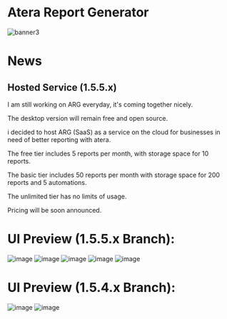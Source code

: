 # Atera Report Generator
![banner3](https://github.com/infovirtuel/Atera-Report-Generator/assets/134888924/49b9aba7-ccd6-447e-9f90-c202197292b3)


# News

## Hosted Service (1.5.5.x)

I am still working on ARG everyday, it's coming together nicely.

The desktop version will remain free and open source.

i decided to host ARG (SaaS) as a service on the cloud for businesses in need of better reporting with atera.

The free tier includes 5 reports per month, with storage space for 10 reports.

The basic tier includes 50 reports per month with storage space for 200 reports and 5 automations.

The unlimited tier has no limits of usage.

Pricing will be soon announced.

# UI Preview (1.5.5.x Branch):
![image](https://github.com/infovirtuel/Atera-Report-Generator/assets/134888924/69cf979c-483e-4635-b1c9-c4f85598b9a5)
![image](https://github.com/infovirtuel/Atera-Report-Generator/assets/134888924/bad6ca07-a8e6-4d92-8d23-55d7f2ddbe26)
![image](https://github.com/infovirtuel/Atera-Report-Generator/assets/134888924/4fb55966-5ae2-4eba-8fe2-fa059210b791)
![image](https://github.com/infovirtuel/Atera-Report-Generator/assets/134888924/892188d2-8098-4207-9aae-3c2e6643bc78)
![image](https://github.com/infovirtuel/Atera-Report-Generator/assets/134888924/b094fb7a-17f1-49e9-92b6-6dba35d43927)



# UI Preview (1.5.4.x Branch):
![image](https://github.com/infovirtuel/Atera-Report-Generator/assets/134888924/0edc46f3-2445-44f8-a75a-4525bdb1f4b1)
![image](https://github.com/infovirtuel/Atera-Report-Generator/assets/134888924/f5084b33-bab8-46b0-b806-3e4268f61aed)


